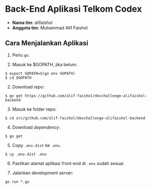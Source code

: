 # Back-End Aplikasi Telkom Codex

- **Nama tim**: alifaishol
- **Anggota tim**: Muhammad Alif Faishol

## Cara Menjalankan Aplikasi

1. Perlu `go`.

2. Masuk ke $GOPATH, jika belum:
```
$ export GOPATH=$(go env GOPATH)
$ cd $GOPATH
```

2. Download repo:

```
$ go get https://github.com/alif-faishol/devchallenge-alifaishol-backend
```

3. Masuk ke folder repo:
```
$ cd src/github.com/alif-faishol/devchallenge-alifaishol-backend
```

4. Download *dependency*:
```
$ go get
```

5. Copy `.env.dist` ke `.env`.
```
$ cp .env.dist .env
```

6. Pastikan alamat aplikasi front-end di `.env` sudah sesuai.

7. Jalankan development server:
```
go run *.go
```

